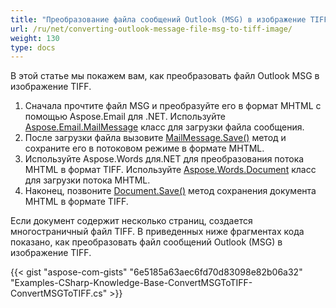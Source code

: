 ```yaml
---
title: "Преобразование файла сообщений Outlook (MSG) в изображение TIFF"
url: /ru/net/converting-outlook-message-file-msg-to-tiff-image/
weight: 130
type: docs
---
```



В этой статье мы покажем вам, как преобразовать файл Outlook MSG в изображение TIFF.

1. Сначала прочтите файл MSG и преобразуйте его в формат MHTML с помощью Aspose.Email для .NET. Используйте [Aspose.Email.MailMessage](https://apireference.aspose.com/net/email/aspose.email/mailmessage) класс для загрузки файла сообщения.
1. После загрузки файла вызовите [MailMessage.Save()](https://apireference.aspose.com/net/email/aspose.email/mailmessage/methods/save/index) метод и сохраните его в потоковом режиме в формате MHTML.
1. Используйте Aspose.Words для.NET для преобразования потока MHTML в формат TIFF. Используйте [Aspose.Words.Document](https://apireference.aspose.com/net/words/aspose.words/document) класс для загрузки потока MHTML.
1. Наконец, позвоните [Document.Save()](https://apireference.aspose.com/net/words/aspose.words/document/methods/save/index) метод сохранения документа MHTML в формате TIFF.

Если документ содержит несколько страниц, создается многостраничный файл TIFF. В приведенных ниже фрагментах кода показано, как преобразовать файл сообщений Outlook (MSG) в изображение TIFF.



{{< gist "aspose-com-gists" "6e5185a63aec6fd70d83098e82b06a32" "Examples-CSharp-Knowledge-Base-ConvertMSGToTIFF-ConvertMSGToTIFF.cs" >}}
